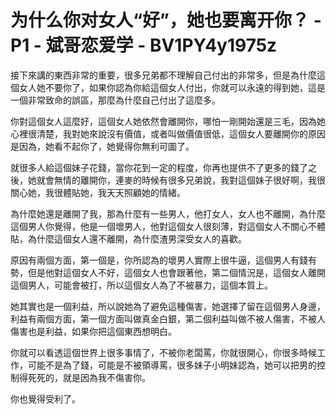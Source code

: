 # 为什么你对女人“好”，她也要离开你？ - P1 - 斌哥恋爱学 - BV1PY4y1975z

接下來講的東西非常的重要，很多兄弟都不理解自己付出的非常多，但是為什麼這個女人她不要你了，如果你認為你給這個女人付出，你就可以永遠的得到她，這是一個非常致命的誤區，那麼為什麼自己付出了這麼多。

你對這個女人這麼好，這個女人她依然會離開你，哪怕一剛開始還是三毛，因為她心裡很清楚，我對她來說沒有價值，或者叫做價值很低，這個女人要離開你的原因是因為，她看不起你了，她覺得你無利可圖了。

就很多人給這個妹子花錢，當你花到一定的程度，你再也提供不了更多的錢了之後，她就會無情的離開你，連麥的時候有很多兄弟說，我對這個妹子很好啊，我很關心她，我很體貼她，我天天照顧她的情緒。

為什麼她還是離開了我，那為什麼有一些男人，他打女人，女人也不離開，為什麼這個男人你覺得，他是一個壞男人，他對這個女人很刻薄，對這個女人不關心不體貼，為什麼這個女人還不離開，為什麼渣男深受女人的喜歡。

原因有兩個方面，第一個是，你所認為的壞男人實際上很牛逼，這個男人有錢有勢，但是他對這個女人不好，這個女人也會跟著他，第二個情況是，這個女人離開這個男人，可能會被打，所以這個女人為了不被暴力，這個本質上。

她其實也是一個利益，所以說她為了避免這種傷害，她選擇了留在這個男人身邊，利益有兩個方面，第一個方面叫做真金白銀，第二個利益叫做不被人傷害，不被人傷害也是利益，如果你把這個東西想明白。

你就可以看透這個世界上很多事情了，不被你老闆罵，你就很開心，你很多時候工作，可能不是為了錢，可能是不被領導罵，很多妹子小明妹認為，她可以把男的控制得死死的，就是因為我不傷害你。

你也覺得受利了。